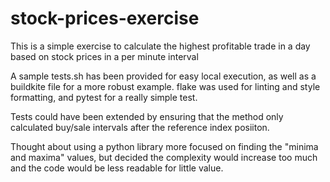 # stock-prices-exercise

This is a simple exercise to calculate the highest profitable trade in a day based on stock prices in a per minute interval

A sample tests.sh has been provided for easy local execution, as well as a buildkite file for a more robust example.
flake was used for linting and style formatting, and pytest for a really simple test.

Tests could have been extended by ensuring that the method only calculated buy/sale intervals after the reference index posiiton.

Thought about using a python library more focused on finding the "minima and maxima" values, but decided the complexity would increase too much and the code would be less readable for little value.